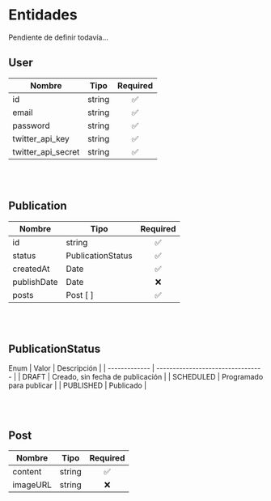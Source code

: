 # Entidades

Pendiente de definir todavía...

## User

| Nombre        		| Tipo          | Required	|
| ---------------------	| ------------- | :---:		|
| id  					| string  		|	✅		|
| email  				| string  		|	✅  		|	
| password  			| string  		|	✅  		|
| twitter_api_key  		| string  		|	✅  		|
| twitter_api_secret  	| string  		|	✅	  	|

<br/>
<br/>

## Publication

| Nombre        		| Tipo          	| Required	|
| ----------------- 	| -----------------	| :---:		|	
| id  					| string  			| ✅		|
| status  				| PublicationStatus | ✅  	|
| createdAt  			| Date  			| ✅  	|
| publishDate  			| Date				| ❌  	|
| posts  				| Post [ ]			| ✅  	|

<br/>
<br/>

## PublicationStatus

Enum
| Valor        | Descripción 						|
| -------------	| ---------------------------------	|
| DRAFT			| Creado, sin fecha de publicación 	|
| SCHEDULED  	| Programado para publicar			|
| PUBLISHED  	| Publicado							|

<br/>
<br/>

## Post

| Nombre        		| Tipo          	| Required	|
| ----------------- 	| -----------------	| :---:		|	
| content  				| string			| ✅  	|
| imageURL				| string  			| ❌  	|
